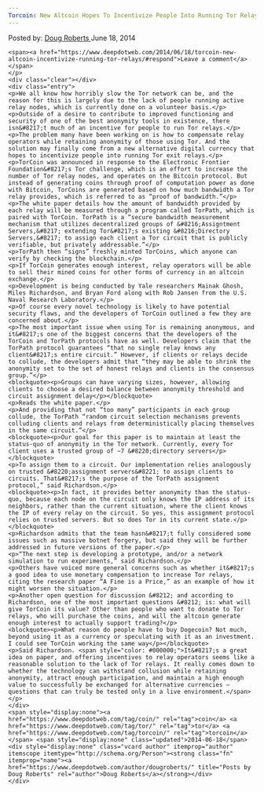 ```yaml
---
Torcoin: New Altcoin Hopes To Incentivize People Into Running Tor Relays
---
```

<article class="post-listing post-6037 post type-post status-publish format-standard has-post-thumbnail hentry category-deepdot-news tag-coin tag-tor tag-torcoin">
    <div class="post-inner">
    <p class="post-meta">
    <span>Posted by: <a href="https://www.deepdotweb.com/author/dougroberts/" title="">Doug Roberts </a></span>
    <span>June 18, 2014</span>
    
    <span><a href="https://www.deepdotweb.com/2014/06/18/torcoin-new-altcoin-incentivize-running-tor-relays/#respond">Leave a comment</a></span>
    </p>
    <div class="clear"></div>
    <div class="entry">
    <p>We all know how horribly slow the Tor network can be, and the reason for this is largely due to the lack of people running active relay nodes, which is currently done on a volunteer basis.</p>
    <p>Outside of a desire to contribute to improved functioning and security of one of the best anonymity tools in existence, there isn&#8217;t much of an incentive for people to run Tor relays.</p>
    <p>The problem many have been working on is how to compensate relay operators while retaining anonymity of those using Tor. And the solution may finally come from a new alternative digital currency that hopes to incentivize people into running Tor exit relays.</p>
    <p>TorCoin was announced in response to the Electronic Frontier Foundation&#8217;s Tor challenge, which is an effort to increase the number of Tor relay nodes, and operates on the Bitcoin protocol. But instead of generating coins through proof of computation power as done with Bitcoin, TorCoins are generated based on how much bandwidth a Tor relay provides, which is referred to as “proof of bandwidth.”</p>
    <p>The white paper details how the amount of bandwidth provided by each relay will be measured through a program called TorPath, which is paired with TorCoin. TorPath is a “secure bandwidth measurement mechanism that utilizes decentralized groups of &#8216;Assigntment Servers,&#8217; extending Tor&#8217;s existing &#8216;Directory Servers,&#8217; to assign each client a Tor circuit that is publicly verifiable, but privately addressable.”</p>
    <p>TorPath then “signs” freshly minted TorCoins, which anyone can verify by checking the blockchain.</p>
    <p>If TorCoin generates enough interest, relay operators will be able to sell their mined coins for other forms of currency in an altcoin exchange.</p>
    <p>Development is being conducted by Yale researchers Mainak Ghosh, Miles Richardson, and Bryan Ford along with Rob Jansen from the U.S. Naval Research Laboratory.</p>
    <p>Of course every novel technology is likely to have potential security flaws, and the developers of TorCoin outlined a few they are concerned about.</p>
    <p>The most important issue when using Tor is remaining anonymous, and it&#8217;s one of the biggest concerns that the developers of the TorCoin and TorPath protocols have as well. Developers claim that the TorPath protocol guarantees “that no single relay knows any client&#8217;s entire circuit.” However, if clients or relays decide to collude, the developers admit that “they may be able to shrink the anonymity set to the set of honest relays and clients in the consensus group.”</p>
    <blockquote><p>Groups can have varying sizes, however, allowing clients to choose a desired balance between anonymity threshold and circuit assignment delay</p></blockquote>
    <p>Reads the white paper.</p>
    <p>And providing that not “too many” participants in each group collude, the TorPath “random circuit selection mechanisms prevents colluding clients and relays from deterministically placing themselves in the same circuit.”</p>
    <blockquote><p>Our goal for this paper is to maintain at least the status-quo of anonymity in the Tor network. Currently, every Tor client uses a trusted group of ~7 &#8220;directory servers</p></blockquote>
    <p>To assign them to a circuit. Our implementation relies analogously on trusted &#8220;assignment servers&#8221; to assign clients to circuits. That&#8217;s the purpose of the TorPath assignment protocol,” said Richardson.</p>
    <blockquote><p>In fact, it provides better anonymity than the status-quo, because each node on the circuit only knows the IP address of its neighbors, rather than the current situation, where the client knows the IP of every relay on the circuit. So yes, this assignment protocol relies on trusted servers. But so does Tor in its current state.</p></blockquote>
    <p>Richardson admits that the team hasn&#8217;t fully considered some issues such as massive botnet forgery, but said they will be further addressed in future versions of the paper.</p>
    <p>“The next step is developing a prototype, and/or a network simulation to run experiments,” said Richardson.</p>
    <p>Others have voiced more general concerns such as whether it&#8217;s a good idea to use monetary compensation to increase Tor relays, citing the research paper “A Fine is a Price,” as an example of how it might worsen the situation.</p>
    <p>Another open question for discussion &#8212; and according to Richardson, one of the most important questions &#8212; is: what will give TorCoin its value? Other than people who want to donate to Tor relays, who will purchase the coins, and will the altcoin generate enough interest to actually support trading?</p>
    <blockquote><p>What reason do people have to buy Dogecoin? Not much, beyond using it as a currency or speculating with it as an investment. I could see TorCoin working the same way</p></blockquote>
    <p>Said Richardson. <span style="color: #000000;">It&#8217;s a great idea on paper, and offering incentives to relay operators seems like a reasonable solution to the lack of Tor relays. It really comes down to whether the technology can withstand collusion while retaining anonymity, attract enough participation, and maintain a high enough value to successfully be exchanged for alternative currencies – questions that can truly be tested only in a live environment.</span></p>
    </div>
    <span style="display:none"><a href="https://www.deepdotweb.com/tag/coin/" rel="tag">coin</a> <a href="https://www.deepdotweb.com/tag/tor/" rel="tag">tor</a> <a href="https://www.deepdotweb.com/tag/torcoin/" rel="tag">torcoin</a></span> <span style="display:none" class="updated">2014-06-18</span>
    <div style="display:none" class="vcard author" itemprop="author" itemscope itemtype="http://schema.org/Person"><strong class="fn" itemprop="name"><a href="https://www.deepdotweb.com/author/dougroberts/" title="Posts by Doug Roberts" rel="author">Doug Roberts</a></strong></div>
    </div>
</article>

